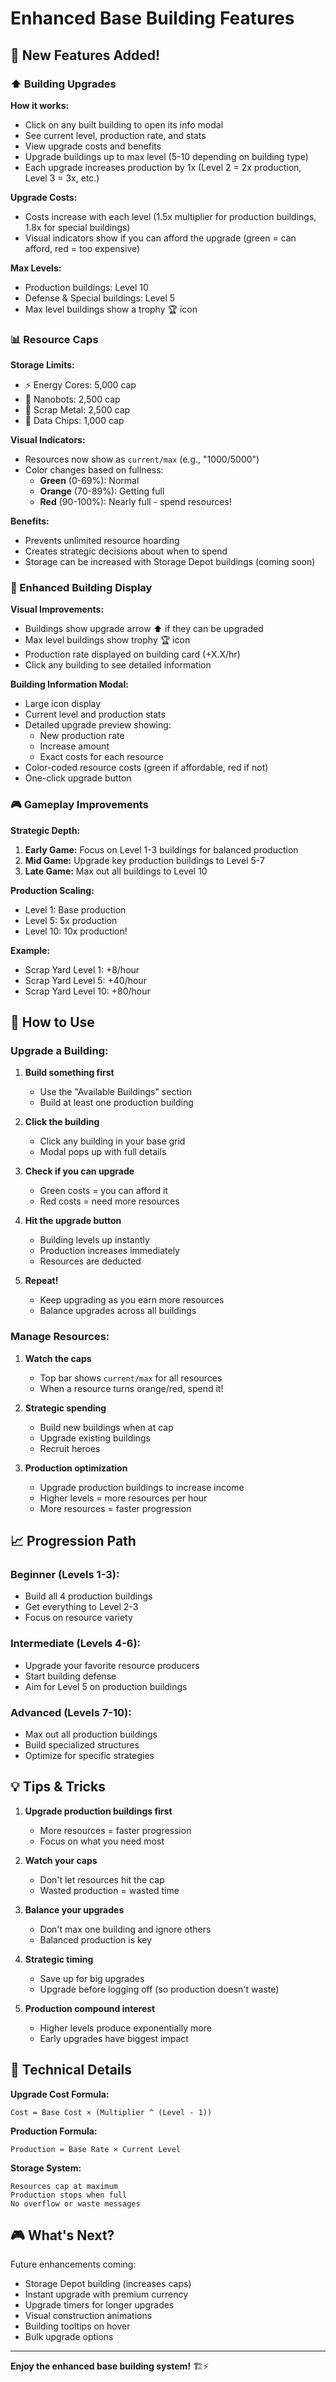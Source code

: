 # Enhanced Base Building Features

## 🎉 New Features Added!

### ⬆️ Building Upgrades

**How it works:**
- Click on any built building to open its info modal
- See current level, production rate, and stats
- View upgrade costs and benefits
- Upgrade buildings up to max level (5-10 depending on building type)
- Each upgrade increases production by 1x (Level 2 = 2x production, Level 3 = 3x, etc.)

**Upgrade Costs:**
- Costs increase with each level (1.5x multiplier for production buildings, 1.8x for special buildings)
- Visual indicators show if you can afford the upgrade (green = can afford, red = too expensive)

**Max Levels:**
- Production buildings: Level 10
- Defense & Special buildings: Level 5
- Max level buildings show a trophy 🏆 icon

### 📊 Resource Caps

**Storage Limits:**
- ⚡ Energy Cores: 5,000 cap
- 🤖 Nanobots: 2,500 cap
- 🔩 Scrap Metal: 2,500 cap
- 💾 Data Chips: 1,000 cap

**Visual Indicators:**
- Resources now show as `current/max` (e.g., "1000/5000")
- Color changes based on fullness:
  - **Green** (0-69%): Normal
  - **Orange** (70-89%): Getting full
  - **Red** (90-100%): Nearly full - spend resources!

**Benefits:**
- Prevents unlimited resource hoarding
- Creates strategic decisions about when to spend
- Storage can be increased with Storage Depot buildings (coming soon)

### 🏢 Enhanced Building Display

**Visual Improvements:**
- Buildings show upgrade arrow ⬆️ if they can be upgraded
- Max level buildings show trophy 🏆 icon
- Production rate displayed on building card (+X.X/hr)
- Click any building to see detailed information

**Building Information Modal:**
- Large icon display
- Current level and production stats
- Detailed upgrade preview showing:
  - New production rate
  - Increase amount
  - Exact costs for each resource
- Color-coded resource costs (green if affordable, red if not)
- One-click upgrade button

### 🎮 Gameplay Improvements

**Strategic Depth:**
1. **Early Game:** Focus on Level 1-3 buildings for balanced production
2. **Mid Game:** Upgrade key production buildings to Level 5-7
3. **Late Game:** Max out all buildings to Level 10

**Production Scaling:**
- Level 1: Base production
- Level 5: 5x production
- Level 10: 10x production!

**Example:**
- Scrap Yard Level 1: +8/hour
- Scrap Yard Level 5: +40/hour
- Scrap Yard Level 10: +80/hour

## 🎯 How to Use

### Upgrade a Building:

1. **Build something first**
   - Use the "Available Buildings" section
   - Build at least one production building

2. **Click the building**
   - Click any building in your base grid
   - Modal pops up with full details

3. **Check if you can upgrade**
   - Green costs = you can afford it
   - Red costs = need more resources

4. **Hit the upgrade button**
   - Building levels up instantly
   - Production increases immediately
   - Resources are deducted

5. **Repeat!**
   - Keep upgrading as you earn more resources
   - Balance upgrades across all buildings

### Manage Resources:

1. **Watch the caps**
   - Top bar shows `current/max` for all resources
   - When a resource turns orange/red, spend it!

2. **Strategic spending**
   - Build new buildings when at cap
   - Upgrade existing buildings
   - Recruit heroes

3. **Production optimization**
   - Upgrade production buildings to increase income
   - Higher levels = more resources per hour
   - More resources = faster progression

## 📈 Progression Path

### Beginner (Levels 1-3):
- Build all 4 production buildings
- Get everything to Level 2-3
- Focus on resource variety

### Intermediate (Levels 4-6):
- Upgrade your favorite resource producers
- Start building defense
- Aim for Level 5 on production buildings

### Advanced (Levels 7-10):
- Max out all production buildings
- Build specialized structures
- Optimize for specific strategies

## 💡 Tips & Tricks

1. **Upgrade production buildings first**
   - More resources = faster progression
   - Focus on what you need most

2. **Watch your caps**
   - Don't let resources hit the cap
   - Wasted production = wasted time

3. **Balance your upgrades**
   - Don't max one building and ignore others
   - Balanced production is key

4. **Strategic timing**
   - Save up for big upgrades
   - Upgrade before logging off (so production doesn't waste)

5. **Production compound interest**
   - Higher levels produce exponentially more
   - Early upgrades have biggest impact

## 🔧 Technical Details

**Upgrade Cost Formula:**
```
Cost = Base Cost × (Multiplier ^ (Level - 1))
```

**Production Formula:**
```
Production = Base Rate × Current Level
```

**Storage System:**
```
Resources cap at maximum
Production stops when full
No overflow or waste messages
```

## 🎮 What's Next?

Future enhancements coming:
- Storage Depot building (increases caps)
- Instant upgrade with premium currency
- Upgrade timers for longer upgrades
- Visual construction animations
- Building tooltips on hover
- Bulk upgrade options

---

**Enjoy the enhanced base building system!** 🏗️⚡